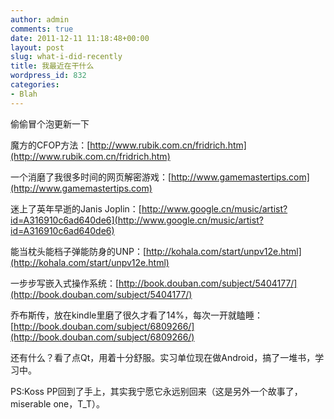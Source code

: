 ```yaml
---
author: admin
comments: true
date: 2011-12-11 11:18:48+00:00
layout: post
slug: what-i-did-recently
title: 我最近在干什么
wordpress_id: 832
categories:
- Blah
---
```


偷偷冒个泡更新一下

魔方的CFOP方法：[http://www.rubik.com.cn/fridrich.htm](http://www.rubik.com.cn/fridrich.htm)

一个消磨了我很多时间的网页解密游戏：[http://www.gamemastertips.com](http://www.gamemastertips.com)

迷上了英年早逝的Janis Joplin：[http://www.google.cn/music/artist?id=A316910c6ad640de6](http://www.google.cn/music/artist?id=A316910c6ad640de6)

能当枕头能档子弹能防身的UNP：[http://kohala.com/start/unpv12e.html](http://kohala.com/start/unpv12e.html)

一步步写嵌入式操作系统：[http://book.douban.com/subject/5404177/](http://book.douban.com/subject/5404177/)

乔布斯传，放在kindle里磨了很久才看了14%，每次一开就瞌睡：[http://book.douban.com/subject/6809266/](http://book.douban.com/subject/6809266/)

还有什么？看了点Qt，用着十分舒服。实习单位现在做Android，搞了一堆书，学习中。

PS:Koss PP回到了手上，其实我宁愿它永远别回来（这是另外一个故事了，miserable one，T_T）。
